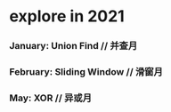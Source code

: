 # explore in 2021
### January: Union Find  // 并查月
### February: Sliding Window   // 滑窗月

### May: XOR   // 异或月

